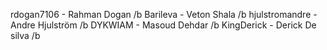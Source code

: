 rdogan7106 - Rahman Dogan /b
Barileva - Veton Shala /b
hjulstromandre - Andre Hjulström /b
DYKWIAM - Masoud Dehdar /b
KingDerick - Derick De silva /b
